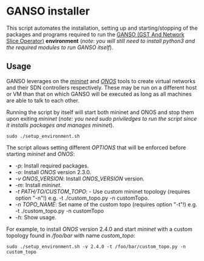 # GANSO installer

This script automates the installation, setting up and starting/stopping of the packages and programs required to run the [GANSO (GST And Network Slice Operator)](https://github.com/josetakeru/GANSO) **environment** (*note: you will still need to install python3 and the required modules to run GANSO itself*).

## Usage

GANSO leverages on the *[mininet](http://mininet.org/download/)* and *[ONOS](https://opennetworking.org/onos/)* tools to create virtual networks and their SDN controllers respectively. These may be run on a different host or VM than that on which GANSO will be executed as long as all machines are able to talk to each other.

Running the script by itself will start both mininet and ONOS and stop them upon exiting *mininet* (*note: you need sudo priviledges to run the script since it installs packages and manages mininet*).

    sudo ./setup_environment.sh

The script allows setting different *OPTIONS* that will be enforced before starting *mininet* and *ONOS*:
 * *-p*: Install required packages.
 * *-o*: Install *ONOS* version 2.3.0.
 * *-v ONOS_VERSION*: Install *ONOS_VERSION* version.
 * *-m*: Install *mininet*.
 * *-t PATH/TO/CUSTOM_TOPO*: - Use custom mininet topology (requires option "-n"!) e.g. -t ./custom_topo.py -n customTopo.
 * *-n TOPO_NAME*: Set name of the custom topo (requires option "-t"!) e.g. -t ./custom_topo.py -n customTopo
 * *-h*: Show usage.

For example, to install *ONOS* version 2.4.0 and start *mininet* with a custom topology found in */foo/bar* with name *custom_topo*:

    sudo ./setup_environment.sh -v 2.4.0 -t /foo/bar/custom_topo.py -n custom_topo